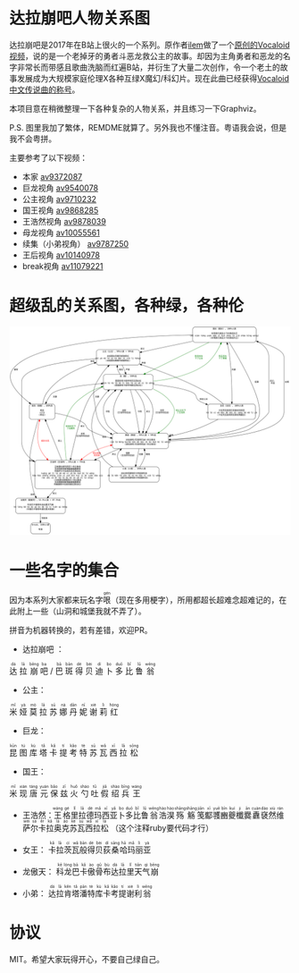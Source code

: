# 达拉崩吧人物关系图

达拉崩吧是2017年在B站上很火的一个系列。原作者[ilem](https://space.bilibili.com/3379951)做了一个[原创的Vocaloid视频](https://www.bilibili.com/video/av9372087/)，说的是一个老掉牙的勇者斗恶龙救公主的故事。却因为主角勇者和恶龙的名字非常长而带感且歌曲洗脑而红遍B站，并衍生了大量二次创作，令一个老土的故事发展成为大规模家庭伦理X各种互绿X魔幻/科幻片。现在此曲已经获得[Vocaloid中文传说曲的称号](https://zh.moegirl.org/zh-hans/%E8%BE%BE%E6%8B%89%E5%B4%A9%E5%90%A7)。

本项目意在稍微整理一下各种复杂的人物关系，并且练习一下Graphviz。

P.S. 图里我加了繁体，REMDME就算了。另外我也不懂注音。粤语我会说，但是我不会粤拼。

主要参考了以下视频：

* 本家 [av9372087](https://www.bilibili.com/video/av9372087/)
* 巨龙视角 [av9540078](https://www.bilibili.com/video/av9540078/)
* 公主视角 [av9710232](https://www.bilibili.com/video/av9710232/)
* 国王视角 [av9868285](https://www.bilibili.com/video/av9868285/)
* 王浩然视角 [av9878039](https://www.bilibili.com/video/av9878039/)
* 母龙视角 [av10055561](https://www.bilibili.com/video/av10055561/)
* 续集（小弟视角） [av9787250](https://www.bilibili.com/video/av9787250/)
* 王后视角 [av10140978](https://www.bilibili.com/video/av10140978/)
* break视角 [av11079221](https://www.bilibili.com/video/av11079221/)

# 超级乱的关系图，各种绿，各种伦

![alt text](./daLaBengba.gv.svg?sanitize=1)

# 一些名字的集合

因为本系列大家都来玩名字<ruby>哏<rp>(</rp><rt>gén</rt><rp>)</rp></ruby>（现在多用梗字），所用都超长超难念超难记的，在此附上一些（山洞和城堡我就不弄了）。

拼音为机器转换的，若有差错，欢迎PR。

* 达拉崩吧 ：
<ruby>
达<rp>(</rp><rt>dá</rt><rp>)</rp>
</ruby>
<ruby>
拉<rp>(</rp><rt>lā</rt><rp>)</rp>
</ruby>
<ruby>
崩<rp>(</rp><rt>bēng</rt><rp>)</rp>
</ruby>
<ruby>
吧<rp>(</rp><rt>ba</rt><rp>)</rp>
</ruby>
/
<ruby>
巴<rp>(</rp><rt>bā</rt><rp>)</rp>
</ruby>
<ruby>
斑<rp>(</rp><rt>bān</rt><rp>)</rp>
</ruby>
<ruby>
得<rp>(</rp><rt>dé</rt><rp>)</rp>
</ruby>
<ruby>
贝<rp>(</rp><rt>bèi</rt><rp>)</rp>
</ruby>
<ruby>
迪<rp>(</rp><rt>dí</rt><rp>)</rp>
</ruby>
<ruby>
卜<rp>(</rp><rt>bo</rt><rp>)</rp>
</ruby>
<ruby>
多<rp>(</rp><rt>duō</rt><rp>)</rp>
</ruby>
<ruby>
比<rp>(</rp><rt>bǐ</rt><rp>)</rp>
</ruby>
<ruby>
鲁<rp>(</rp><rt>lǔ</rt><rp>)</rp>
</ruby>
<ruby>
翁<rp>(</rp><rt>wēng</rt><rp>)</rp>
</ruby>

* 公主：
<ruby>
米<rp>(</rp><rt>mǐ</rt><rp>)</rp>
</ruby>
<ruby>
娅<rp>(</rp><rt>yà</rt><rp>)</rp>
</ruby>
<ruby>
莫<rp>(</rp><rt>mò</rt><rp>)</rp>
</ruby>
<ruby>
拉<rp>(</rp><rt>lā</rt><rp>)</rp>
</ruby>
<ruby>
苏<rp>(</rp><rt>sū</rt><rp>)</rp>
</ruby>
<ruby>
娜<rp>(</rp><rt>nà</rt><rp>)</rp>
</ruby>
<ruby>
丹<rp>(</rp><rt>dān</rt><rp>)</rp>
</ruby>
<ruby>
妮<rp>(</rp><rt>nī</rt><rp>)</rp>
</ruby>
<ruby>
谢<rp>(</rp><rt>xiè</rt><rp>)</rp>
</ruby>
<ruby>
莉<rp>(</rp><rt>lì</rt><rp>)</rp>
</ruby>
<ruby>
红<rp>(</rp><rt>hóng</rt><rp>)</rp>
</ruby>

* 巨龙：
<ruby>
昆<rp>(</rp><rt>kūn</rt><rp>)</rp>
</ruby>
<ruby>
图<rp>(</rp><rt>tú</rt><rp>)</rp>
</ruby>
<ruby>
库<rp>(</rp><rt>kù</rt><rp>)</rp>
</ruby>
<ruby>
塔<rp>(</rp><rt>tǎ</rt><rp>)</rp>
</ruby>
<ruby>
卡<rp>(</rp><rt>kǎ</rt><rp>)</rp>
</ruby>
<ruby>
提<rp>(</rp><rt>tí</rt><rp>)</rp>
</ruby>
<ruby>
考<rp>(</rp><rt>kǎo</rt><rp>)</rp>
</ruby>
<ruby>
特<rp>(</rp><rt>tè</rt><rp>)</rp>
</ruby>
<ruby>
苏<rp>(</rp><rt>sū</rt><rp>)</rp>
</ruby>
<ruby>
瓦<rp>(</rp><rt>wǎ</rt><rp>)</rp>
</ruby>
<ruby>
西<rp>(</rp><rt>xī</rt><rp>)</rp>
</ruby>
<ruby>
拉<rp>(</rp><rt>lā</rt><rp>)</rp>
</ruby>
<ruby>
松<rp>(</rp><rt>sōng</rt><rp>)</rp>
</ruby>

* 国王：
<ruby>
米<rp>(</rp><rt>mǐ</rt><rp>)</rp>
</ruby>
<ruby>
现<rp>(</rp><rt>xiàn</rt><rp>)</rp>
</ruby>
<ruby>
唐<rp>(</rp><rt>táng</rt><rp>)</rp>
</ruby>
<ruby>
元<rp>(</rp><rt>yuán</rt><rp>)</rp>
</ruby>
<ruby>
保<rp>(</rp><rt>bǎo</rt><rp>)</rp>
</ruby>
<ruby>
兹<rp>(</rp><rt>zī</rt><rp>)</rp>
</ruby>
<ruby>
火<rp>(</rp><rt>huǒ</rt><rp>)</rp>
</ruby>
<ruby>
勺<rp>(</rp><rt>sháo</rt><rp>)</rp>
</ruby>
<ruby>
吐<rp>(</rp><rt>tǔ</rt><rp>)</rp>
</ruby>
<ruby>
假<rp>(</rp><rt>jiǎ</rt><rp>)</rp>
</ruby>
<ruby>
绍<rp>(</rp><rt>shào</rt><rp>)</rp>
</ruby>
<ruby>
兵<rp>(</rp><rt>bīng</rt><rp>)</rp>
</ruby>
<ruby>
王<rp>(</rp><rt>wáng</rt><rp>)</rp>
</ruby>

* 王浩然：
<ruby>王<rp>(</rp><rt>wáng</rt><rp>(</rp></ruby><ruby>格<rp>(</rp><rt>gé</rt><rp>(</rp></ruby><ruby>里<rp>(</rp><rt>lǐ</rt><rp>(</rp></ruby><ruby>拉<rp>(</rp><rt>lā</rt><rp>(</rp></ruby><ruby>德<rp>(</rp><rt>dé</rt><rp>(</rp></ruby><ruby>玛<rp>(</rp><rt>mǎ</rt><rp>(</rp></ruby><ruby>西<rp>(</rp><rt>xī</rt><rp>(</rp></ruby><ruby>亚<rp>(</rp><rt>yǎ</rt><rp>(</rp></ruby><ruby>卜<rp>(</rp><rt>bo</rt><rp>(</rp></ruby><ruby>多<rp>(</rp><rt>duō</rt><rp>(</rp></ruby><ruby>比<rp>(</rp><rt>bǐ</rt><rp>(</rp></ruby><ruby>鲁<rp>(</rp><rt>lǔ</rt><rp>(</rp></ruby><ruby>翁<rp>(</rp><rt>wēng</rt><rp>(</rp></ruby><ruby>浩<rp>(</rp><rt>hào</rt><rp>(</rp></ruby><ruby>淏<rp>(</rp><rt>hào</rt><rp>(</rp></ruby><ruby>殇<rp>(</rp><rt>shāng</rt><rp>(</rp></ruby><ruby>觞<rp>(</rp><rt>shāng</rt><rp>(</rp></ruby><ruby>笺<rp>(</rp><rt>jiān</rt><rp>(</rp></ruby><ruby>酅<rp>(</rp><rt>xī</rt><rp>(</rp></ruby><ruby>彟<rp>(</rp><rt>yuē</rt><rp>(</rp></ruby><ruby>豳<rp>(</rp><rt>bīn</rt><rp>(</rp></ruby><ruby>夔<rp>(</rp><rt>kuí</rt><rp>(</rp></ruby><ruby>櫼<rp>(</rp><rt>ji</rt><rp>(</rp></ruby><ruby>爨<rp>(</rp><rt>ān</rt><rp>(</rp></ruby><ruby>纛<rp>(</rp><rt>cuàn</rt><rp>(</rp></ruby><ruby>褎<rp>(</rp><rt>dào</rt><rp>(</rp></ruby><ruby>然<rp>(</rp><rt>xiù</rt><rp>(</rp></ruby><ruby>维<rp>(</rp><rt>rán</rt><rp>(</rp></ruby><ruby>萨<rp>(</rp><rt>wéi</rt><rp>(</rp></ruby><ruby>尔<rp>(</rp><rt>sà</rt><rp>(</rp></ruby><ruby>卡<rp>(</rp><rt>ěr</rt><rp>(</rp></ruby><ruby>拉<rp>(</rp><rt>kǎ</rt><rp>(</rp></ruby><ruby>奥<rp>(</rp><rt>lā</rt><rp>(</rp></ruby><ruby>克<rp>(</rp><rt>ào</rt><rp>(</rp></ruby><ruby>苏<rp>(</rp><rt>kè</rt><rp>(</rp></ruby><ruby>瓦<rp>(</rp><rt>sū</rt><rp>(</rp></ruby><ruby>西<rp>(</rp><rt>wǎ</rt><rp>(</rp></ruby><ruby>拉<rp>(</rp><rt>xī</rt><rp>(</rp></ruby><ruby>松<rp>(</rp><rt>lā</rt><rp>(</rp></ruby>
（这个注释ruby要代码才行）

* 女王：
<ruby>卡<rp>(</rp><rt>kǎ</rt><rp>(</rp></ruby><ruby>拉<rp>(</rp><rt>lā</rt><rp>(</rp></ruby><ruby>茨<rp>(</rp><rt>cí</rt><rp>(</rp></ruby><ruby>瓦<rp>(</rp><rt>wǎ</rt><rp>(</rp></ruby><ruby>般<rp>(</rp><rt>bān</rt><rp>(</rp></ruby><ruby>得<rp>(</rp><rt>dé</rt><rp>(</rp></ruby><ruby>贝<rp>(</rp><rt>bèi</rt><rp>(</rp></ruby><ruby>荻<rp>(</rp><rt>dí</rt><rp>(</rp></ruby><ruby>桑<rp>(</rp><rt>sāng</rt><rp>(</rp></ruby><ruby>哈<rp>(</rp><rt>hā</rt><rp>(</rp></ruby><ruby>玛<rp>(</rp><rt>mǎ</rt><rp>(</rp></ruby><ruby>丽<rp>(</rp><rt>lì</rt><rp>(</rp></ruby><ruby>亚<rp>(</rp><rt>yà</rt><rp>(</rp></ruby>

* 龙傲天：
<ruby>科<rp>(</rp><rt>kē</rt><rp>(</rp></ruby><ruby>龙<rp>(</rp><rt>lóng</rt><rp>(</rp></ruby><ruby>巴<rp>(</rp><rt>bā</rt><rp>(</rp></ruby><ruby>卡<rp>(</rp><rt>kǎ</rt><rp>(</rp></ruby><ruby>傲<rp>(</rp><rt>ào</rt><rp>(</rp></ruby><ruby>骨<rp>(</rp><rt>gǔ</rt><rp>(</rp></ruby><ruby>布<rp>(</rp><rt>bù</rt><rp>(</rp></ruby><ruby>达<rp>(</rp><rt>dá</rt><rp>(</rp></ruby><ruby>拉<rp>(</rp><rt>lā</rt><rp>(</rp></ruby><ruby>里<rp>(</rp><rt>lǐ</rt><rp>(</rp></ruby><ruby>天<rp>(</rp><rt>tiān</rt><rp>(</rp></ruby><ruby>气<rp>(</rp><rt>qì</rt><rp>(</rp></ruby><ruby>崩<rp>(</rp><rt>bēng</rt><rp>(</rp></ruby>

* 小弟：
<ruby>达<rp>(</rp><rt>dá</rt><rp>(</rp></ruby><ruby>拉<rp>(</rp><rt>lā</rt><rp>(</rp></ruby><ruby>肯<rp>(</rp><rt>kěn</rt><rp>(</rp></ruby><ruby>塔<rp>(</rp><rt>tǎ</rt><rp>(</rp></ruby><ruby>潘<rp>(</rp><rt>pān</rt><rp>(</rp></ruby><ruby>特<rp>(</rp><rt>tè</rt><rp>(</rp></ruby><ruby>库<rp>(</rp><rt>kù</rt><rp>(</rp></ruby><ruby>卡<rp>(</rp><rt>kǎ</rt><rp>(</rp></ruby><ruby>考<rp>(</rp><rt>kǎo</rt><rp>(</rp></ruby><ruby>提<rp>(</rp><rt>tí</rt><rp>(</rp></ruby><ruby>谢<rp>(</rp><rt>xiè</rt><rp>(</rp></ruby><ruby>利<rp>(</rp><rt>lì</rt><rp>(</rp></ruby><ruby>翁<rp>(</rp><rt>wēng</rt><rp>(</rp></ruby>

# 协议
MIT。希望大家玩得开心，不要自己绿自己。